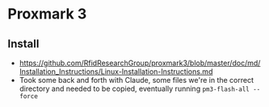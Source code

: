 # Proxmark 3
## Install
- https://github.com/RfidResearchGroup/proxmark3/blob/master/doc/md/Installation_Instructions/Linux-Installation-Instructions.md
- Took some back and forth with Claude, some files we're in the correct directory and needed to be copied, eventually running `pm3-flash-all --force`
